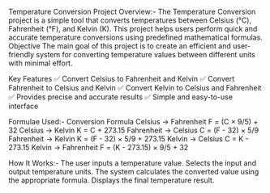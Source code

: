 Temperature Conversion
Project Overview:-
The Temperature Conversion project is a simple tool that converts temperatures between Celsius (°C), Fahrenheit (°F), and Kelvin (K). This project helps users perform quick and accurate temperature conversions using predefined mathematical formulas.
Objective
The main goal of this project is to create an efficient and user-friendly system for converting temperature values between different units with minimal effort.

Key Features
✅ Convert Celsius to Fahrenheit and Kelvin
✅ Convert Fahrenheit to Celsius and Kelvin
✅ Convert Kelvin to Celsius and Fahrenheit
✅ Provides precise and accurate results
✅ Simple and easy-to-use interface

Formulae Used:-
Conversion	Formula
Celsius → Fahrenheit	F = (C × 9/5) + 32
Celsius → Kelvin	K = C + 273.15
Fahrenheit → Celsius	C = (F - 32) × 5/9
Fahrenheit → Kelvin	K = (F - 32) × 5/9 + 273.15
Kelvin → Celsius	C = K - 273.15
Kelvin → Fahrenheit	F = (K - 273.15) × 9/5 + 32

How It Works:-
The user inputs a temperature value.
Selects the input and output temperature units.
The system calculates the converted value using the appropriate formula.
Displays the final temperature result.
